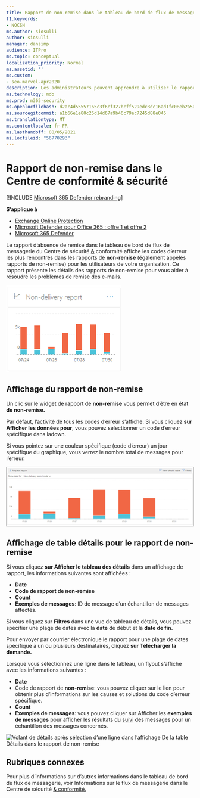 ```yaml
---
title: Rapport de non-remise dans le tableau de bord de flux de messagerie
f1.keywords:
- NOCSH
ms.author: siosulli
author: siosulli
manager: dansimp
audience: ITPro
ms.topic: conceptual
localization_priority: Normal
ms.assetid: ''
ms.custom:
- seo-marvel-apr2020
description: Les administrateurs peuvent apprendre à utiliser le rapport de non-remise dans le tableau de bord de flux de messagerie du Centre de sécurité & conformité pour surveiller les codes d’erreur les plus fréquemment rencontrés dans les rapports de non-remise (également appelés rapports de non-remise ou de non-remise) des expéditeurs de votre organisation.
ms.technology: mdo
ms.prod: m365-security
ms.openlocfilehash: d2ac4d55557165c3f6cf327bcff529edc3dc16ad1fc08eb2a5a30828b7a57661
ms.sourcegitcommit: a1b66e1e80c25d14d67a9b46c79ec7245d88e045
ms.translationtype: MT
ms.contentlocale: fr-FR
ms.lasthandoff: 08/05/2021
ms.locfileid: "56770293"
---
```

# <a name="non-delivery-report-in-the-security--compliance-center"></a>Rapport de non-remise dans le Centre de conformité & sécurité

[!INCLUDE [Microsoft 365 Defender rebranding](../includes/microsoft-defender-for-office.md)]

**S’applique à**
- [Exchange Online Protection](exchange-online-protection-overview.md)
- [Microsoft Defender pour Office 365 : offre 1 et offre 2](defender-for-office-365.md)
- [Microsoft 365 Defender](../defender/microsoft-365-defender.md)

Le rapport d’absence [](mail-flow-insights-v2.md) de remise dans le tableau de bord de flux de messagerie du Centre de sécurité [&](https://protection.office.com) conformité affiche les codes d’erreur les plus rencontrés dans les rapports de **non-remise** (également appelés rapports de non-remise) pour les utilisateurs de votre organisation. Ce rapport présente les détails des rapports de non-remise pour vous aider à résoudre les problèmes de remise des e-mails.

![Widget de rapport de non-remise dans le tableau de bord de flux de messagerie dans le Centre de sécurité & conformité](../../media/mfi-non-delivery-report-widget.png)

## <a name="report-view-for-the-non-delivery-report"></a>Affichage du rapport de non-remise

Un clic sur le widget de rapport de **non-remise** vous permet d’être en état **de non-remise.**

Par défaut, l’activité de tous les codes d’erreur s’affiche. Si vous cliquez **sur Afficher les données pour**, vous pouvez sélectionner un code d’erreur spécifique dans ladown.

Si vous pointez sur une couleur spécifique (code d’erreur) un jour spécifique du graphique, vous verrez le nombre total de messages pour l’erreur.

![Affichage du rapport dans le rapport de domaine non accepté](../../media/mfi-non-delivery-report-overview-view.png)

## <a name="details-table-view-for-the-non-delivery-report"></a>Affichage de table détails pour le rapport de non-remise

Si vous cliquez **sur Afficher le tableau des détails** dans un affichage de rapport, les informations suivantes sont affichées :

- **Date**
- **Code de rapport de non-remise**
- **Count**
- **Exemples de messages**: ID de message d’un échantillon de messages affectés.

Si vous cliquez sur **Filtres** dans une vue de tableau de détails, vous pouvez spécifier une plage de dates avec la **date** de début et la **date de fin.**

Pour envoyer par courrier électronique le rapport pour une plage de dates spécifique à un ou plusieurs destinataires, cliquez **sur Télécharger la demande.**

Lorsque vous sélectionnez une ligne dans le tableau, un flyout s’affiche avec les informations suivantes :

- **Date**
- Code de rapport de **non-remise**: vous pouvez cliquer sur le lien pour obtenir plus d’informations sur les causes et solutions du code d’erreur spécifique.
- **Count**
- **Exemples de messages**: vous pouvez cliquer sur Afficher les **exemples de messages** pour afficher les résultats du [suivi](message-trace-scc.md) des messages pour un échantillon des messages concernés.

![Volant de détails après sélection d’une ligne dans l’affichage De la table Détails dans le rapport de non-remise](../../media/mfi-non-delivery-report-details-flyout.png)

## <a name="related-topics"></a>Rubriques connexes

Pour plus d’informations sur d’autres informations dans le tableau de bord de flux de messagerie, voir Informations sur le flux de messagerie dans le Centre de sécurité [& conformité.](mail-flow-insights-v2.md)
